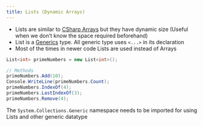 ```yaml
---
title: Lists (Dynamic Arrays)
---
```


* Lists are similar to [CSharp Arrays](CSharp%20Arrays.md) but they have dynamic size (Useful when we don’t know the space required beforehand)
* List is a [Generics](../Advanced%20Concepts/CSharp%20Generics.md) type. All generic type uses `<...>` in its declaration
* Most of the times in newer code Lists are used instead of Arrays

````csharp
List<int> primeNumbers = new List<int>();

// Methods
primeNumbers.Add(10);
Console.WriteLine(primeNumbers.Count);
primeNumbers.IndexOf(4);
primeNumbers.LastIndexOf(3);
primeNumbers.Remove(4);
````

The `System.Collections.Generic` namespace needs to be imported for using Lists and other generic datatype